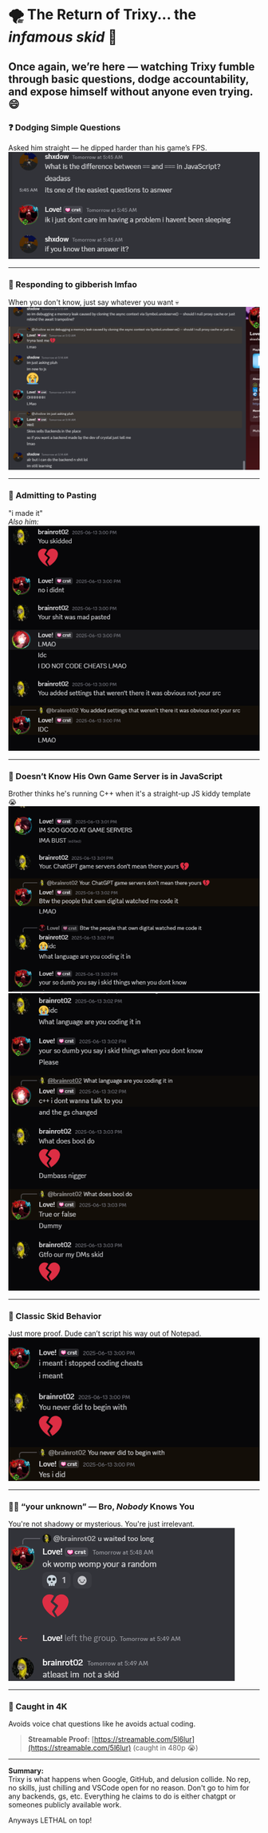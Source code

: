 # 🌪️ The Return of Trixy... the *infamous skid* 🤡

Once again, we’re here — watching Trixy fumble through basic questions, dodge accountability, and expose himself without anyone even trying.
😄
---

### ❓ Dodging Simple Questions  
Asked him straight — he dipped harder than his game’s FPS.  
![img](1.png)

---

### 🤖 Responding to gibberish lmfao
When you don't know, just say whatever you want 💀  
![img2](2.png)

---

### 📩 Admitting to Pasting  
"i made it"  
*Also him:*  
![img3](admittingtopasting.png)

---

### 🤯 Doesn’t Know His Own Game Server is in JavaScript  
Brother thinks he's running C++ when it's a straight-up JS kiddy template 😭  
![img4](gs.png)  
![img5](gs2.png)

---

### 🧠 Classic Skid Behavior  
Just more proof. Dude can’t script his way out of Notepad.  
![img6](skidlol.png)

---

### 🕵️‍♂️ “your unknown” — Bro, *Nobody* Knows You  
You're not shadowy or mysterious. You're just irrelevant.  
![img7](unknown.png)

---

### 🎥 Caught in 4K  
Avoids voice chat questions like he avoids actual coding.  
> **Streamable Proof:** [https://streamable.com/5l6lur](https://streamable.com/5l6lur) (caught in 480p 😭)

---

**Summary:**  
Trixy is what happens when Google, GitHub, and delusion collide. No rep, no skills, just chilling and VSCode open for no reason.
Don't go to him for any backends, gs, etc. Everything he claims to do is either chatgpt or someones publicly available work.

Anyways LETHAL on top!
